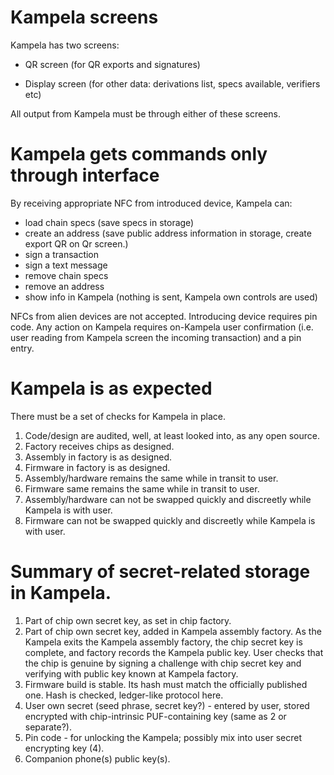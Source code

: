 # Kampela screens

Kampela has two screens:

- QR screen (for QR exports and signatures)

- Display screen (for other data: derivations list, specs available, verifiers etc)

All output from Kampela must be through either of these screens.

# Kampela gets commands only through interface

By receiving appropriate NFC from introduced device, Kampela can:

- load chain specs (save specs in storage)
- create an address (save public address information in storage, create export QR on Qr screen.)
- sign a transaction
- sign a text message
- remove chain specs
- remove an address
- show info in Kampela (nothing is sent, Kampela own controls are used)

NFCs from alien devices are not accepted. Introducing device requires pin code.
Any action on Kampela requires on-Kampela user confirmation (i.e. user reading from Kampela screen the incoming transaction) and a pin entry.

# Kampela is as expected

There must be a set of checks for Kampela in place.

1. Code/design are audited, well, at least looked into, as any open source.
2. Factory receives chips as designed.
3. Assembly in factory is as designed.
4. Firmware in factory is as designed.
5. Assembly/hardware remains the same while in transit to user.
6. Firmware same remains the same while in transit to user.
7. Assembly/hardware can not be swapped quickly and discreetly while Kampela is with user.
8. Firmware can not be swapped quickly and discreetly while Kampela is with user.

# Summary of secret-related storage in Kampela.

1. Part of chip own secret key, as set in chip factory.
2. Part of chip own secret key, added in Kampela assembly factory.
As the Kampela exits the Kampela assembly factory, the chip secret key is complete, and factory records the Kampela public key.
User checks that the chip is genuine by signing a challenge with chip secret key and verifying with public key known at Kampela factory.
3. Firmware build is stable. Its hash must match the officially published one. Hash is checked, ledger-like protocol here.
4. User own secret (seed phrase, secret key?) - entered by user, stored encrypted with chip-intrinsic PUF-containing key (same as 2 or separate?).
5. Pin code - for unlocking the Kampela; possibly mix into user secret encrypting key (4).
6. Companion phone(s) public key(s).
